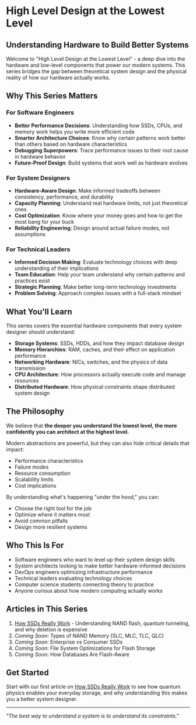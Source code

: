 # High Level Design at the Lowest Level

## Understanding Hardware to Build Better Systems

Welcome to "High Level Design at the Lowest Level" - a deep dive into the hardware and low-level components that power our modern systems. This series bridges the gap between theoretical system design and the physical reality of how our hardware actually works.

## Why This Series Matters

### For Software Engineers
- **Better Performance Decisions**: Understanding how SSDs, CPUs, and memory work helps you write more efficient code
- **Smarter Architecture Choices**: Know why certain patterns work better than others based on hardware characteristics
- **Debugging Superpowers**: Trace performance issues to their root cause in hardware behavior
- **Future-Proof Design**: Build systems that work well as hardware evolves

### For System Designers
- **Hardware-Aware Design**: Make informed tradeoffs between consistency, performance, and durability
- **Capacity Planning**: Understand real hardware limits, not just theoretical ones
- **Cost Optimization**: Know where your money goes and how to get the most bang for your buck
- **Reliability Engineering**: Design around actual failure modes, not assumptions

### For Technical Leaders
- **Informed Decision Making**: Evaluate technology choices with deep understanding of their implications
- **Team Education**: Help your team understand why certain patterns and practices exist
- **Strategic Planning**: Make better long-term technology investments
- **Problem Solving**: Approach complex issues with a full-stack mindset

## What You'll Learn

This series covers the essential hardware components that every system designer should understand:

- **Storage Systems**: SSDs, HDDs, and how they impact database design
- **Memory Hierarchies**: RAM, caches, and their effect on application performance  
- **Networking Hardware**: NICs, switches, and the physics of data transmission
- **CPU Architecture**: How processors actually execute code and manage resources
- **Distributed Hardware**: How physical constraints shape distributed system design

## The Philosophy

We believe that **the deeper you understand the lowest level, the more confidently you can architect at the highest level.**

Modern abstractions are powerful, but they can also hide critical details that impact:
- Performance characteristics
- Failure modes
- Resource consumption
- Scalability limits
- Cost implications

By understanding what's happening "under the hood," you can:
- Choose the right tool for the job
- Optimize where it matters most
- Avoid common pitfalls
- Design more resilient systems

## Who This Is For

- Software engineers who want to level up their system design skills
- System architects looking to make better hardware-informed decisions
- DevOps engineers optimizing infrastructure performance
- Technical leaders evaluating technology choices
- Computer science students connecting theory to practice
- Anyone curious about how modern computing actually works

## Articles in This Series

1. [How SSDs Really Work](./01-how-ssds-really-work.md) - Understanding NAND flash, quantum tunneling, and why deletion is expensive
2. *Coming Soon*: Types of NAND Memory (SLC, MLC, TLC, QLC)
3. *Coming Soon*: Enterprise vs Consumer SSDs
4. *Coming Soon*: File System Optimizations for Flash Storage
5. *Coming Soon*: How Databases Are Flash-Aware

## Get Started

Start with our first article on [How SSDs Really Work](./01-how-ssds-really-work.md) to see how quantum physics enables your everyday storage, and why understanding this makes you a better system designer.

---

*"The best way to understand a system is to understand its constraints."* 